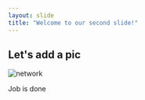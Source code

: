 ```yaml
---
layout: slide
title: "Welcome to our second slide!"
---
```

## Let's add a pic

![network](https://user-images.githubusercontent.com/48290004/152135455-f2c9b615-26c4-4212-869d-9393e534f0d4.png)

Job is done
